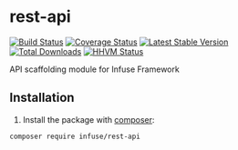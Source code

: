 rest-api
=============

[![Build Status](https://travis-ci.org/infusephp/rest-api.svg?branch=master&style=flat)](https://travis-ci.org/infusephp/rest-api)
[![Coverage Status](https://coveralls.io/repos/infusephp/rest-api/badge.svg?style=flat)](https://coveralls.io/r/infusephp/rest-api)
[![Latest Stable Version](https://poser.pugx.org/infuse/rest-api/v/stable.svg?style=flat)](https://packagist.org/packages/infuse/rest-api)
[![Total Downloads](https://poser.pugx.org/infuse/rest-api/downloads.svg?style=flat)](https://packagist.org/packages/infuse/rest-api)
[![HHVM Status](http://hhvm.h4cc.de/badge/infuse/rest-api.svg?style=flat)](http://hhvm.h4cc.de/package/infuse/rest-api)

API scaffolding module for Infuse Framework

## Installation

1. Install the package with [composer](http://getcomposer.org):

```
composer require infuse/rest-api
```